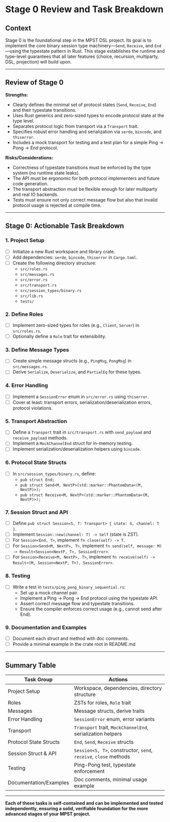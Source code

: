 # Stage 0 Review and Task Breakdown

## Context

Stage 0 is the foundational step in the MPST DSL project. Its goal is to implement the core binary session type machinery—`Send`, `Receive`, and `End`—using the typestate pattern in Rust. This stage establishes the runtime and type-level guarantees that all later features (choice, recursion, multiparty, DSL, projection) will build upon.

---

## Review of Stage 0

**Strengths:**
- Clearly defines the minimal set of protocol states (`Send`, `Receive`, `End`) and their typestate transitions.
- Uses Rust generics and zero-sized types to encode protocol state at the type level.
- Separates protocol logic from transport via a `Transport` trait.
- Specifies robust error handling and serialization via `serde`, `bincode`, and `thiserror`.
- Includes a mock transport for testing and a test plan for a simple Ping → Pong → End protocol.

**Risks/Considerations:**
- Correctness of typestate transitions must be enforced by the type system (no runtime state leaks).
- The API must be ergonomic for both protocol implementers and future code generation.
- The transport abstraction must be flexible enough for later multiparty and real IO backends.
- Tests must ensure not only correct message flow but also that invalid protocol usage is rejected at compile time.

---

## Stage 0: Actionable Task Breakdown

### 1. Project Setup
- [ ] Initialize a new Rust workspace and library crate.
- [ ] Add dependencies: `serde`, `bincode`, `thiserror` in `Cargo.toml`.
- [ ] Create the following directory structure:
    - `src/roles.rs`
    - `src/messages.rs`
    - `src/error.rs`
    - `src/transport.rs`
    - `src/session_types/binary.rs`
    - `src/lib.rs`
    - `tests/`

### 2. Define Roles
- [ ] Implement zero-sized types for roles (e.g., `Client`, `Server`) in `src/roles.rs`.
- [ ] Optionally define a `Role` trait for extensibility.

### 3. Define Message Types
- [ ] Create simple message structs (e.g., `PingMsg`, `PongMsg`) in `src/messages.rs`.
- [ ] Derive `Serialize`, `Deserialize`, and `PartialEq` for these types.

### 4. Error Handling
- [ ] Implement a `SessionError` enum in `src/error.rs` using `thiserror`.
- [ ] Cover at least: transport errors, serialization/deserialization errors, protocol violations.

### 5. Transport Abstraction
- [ ] Define a `Transport` trait in `src/transport.rs` with `send_payload` and `receive_payload` methods.
- [ ] Implement a `MockChannelEnd` struct for in-memory testing.
- [ ] Implement serialization/deserialization helpers using `bincode`.

### 6. Protocol State Structs
- [ ] In `src/session_types/binary.rs`, define:
    - `pub struct End;`
    - `pub struct Send<M, NextP>(std::marker::PhantomData<(M, NextP)>);`
    - `pub struct Receive<M, NextP>(std::marker::PhantomData<(M, NextP)>);`

### 7. Session Struct and API
- [ ] Define `pub struct Session<S, T: Transport> { state: S, channel: T }`.
- [ ] Implement `Session::new(channel: T) -> Self` (state is ZST).
- [ ] For `Session<End, T>`, implement `fn close(self) -> T`.
- [ ] For `Session<Send<M, NextP>, T>`, implement `fn send(self, message: M) -> Result<Session<NextP, T>, SessionError>`.
- [ ] For `Session<Receive<M, NextP>, T>`, implement `fn receive(self) -> Result<(M, Session<NextP, T>), SessionError>`.

### 8. Testing
- [ ] Write a test in `tests/ping_pong_binary_sequential.rs`:
    - Set up a mock channel pair.
    - Implement a Ping → Pong → End protocol using the typestate API.
    - Assert correct message flow and typestate transitions.
    - Ensure the compiler enforces correct usage (e.g., cannot send after End).

### 9. Documentation and Examples
- [ ] Document each struct and method with doc comments.
- [ ] Provide a minimal example in the crate root in README.md

---

## Summary Table

| Task Group                | Actions                                                                                 |
|---------------------------|----------------------------------------------------------------------------------------|
| Project Setup             | Workspace, dependencies, directory structure                                            |
| Roles                     | ZSTs for roles, `Role` trait                                                           |
| Messages                  | Message structs, derive traits                                                         |
| Error Handling            | `SessionError` enum, error variants                                                    |
| Transport                 | `Transport` trait, `MockChannelEnd`, serialization helpers                             |
| Protocol State Structs    | `End`, `Send`, `Receive` structs                                                       |
| Session Struct & API      | `Session<S, T>`, constructor, `send`, `receive`, `close` methods                       |
| Testing                   | Ping-Pong test, typestate enforcement                                                  |
| Documentation/Examples    | Doc comments, minimal usage example                                                    |

---

**Each of these tasks is self-contained and can be implemented and tested independently, ensuring a solid, verifiable foundation for the more advanced stages of your MPST project.**